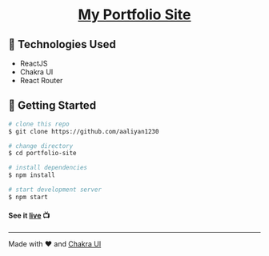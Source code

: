 <p align="center">
  <a href="">
    <h1 align="center">My Portfolio Site</h1>
  </a>
</p> 



## :wrench: Technologies Used
- ReactJS
- Chakra UI
- React Router

## :rocket: Getting Started
```bash
# clone this repo
$ git clone https://github.com/aaliyan1230

# change directory
$ cd portfolio-site

# install dependencies
$ npm install

# start development server
$ npm start
```

#### See it [live](https://rahim-portfolio-site.netlify.app/) :tv:

----
Made with :heart: and [Chakra UI](https://chakra-ui.com/)
